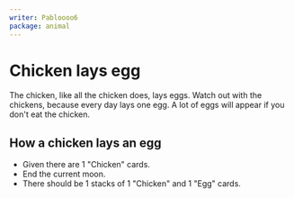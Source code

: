```yaml
---
writer: Pabloooo6
package: animal
---
```


# Chicken lays egg

The chicken, like all the chicken does, lays eggs.
Watch out with the chickens, because every day lays
one egg. A lot of eggs will appear if you don't eat
the chicken.

## How a chicken lays an egg
 * Given there are 1 "Chicken" cards.
 * End the current moon.
 * There should be 1 stacks of 1 "Chicken" and 1 "Egg" cards.
